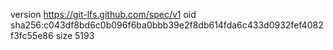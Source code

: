 version https://git-lfs.github.com/spec/v1
oid sha256:c043df8bd6c0b096f6ba0bbb39e2f8db614fda6c433d0932fef4082f3fc55e86
size 5193
